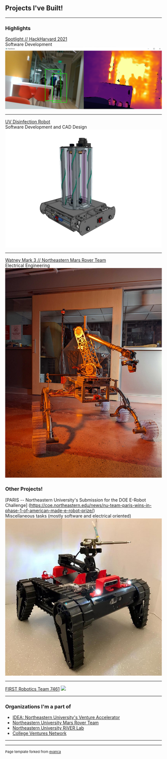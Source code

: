 ## Projects I've Built!

---

### Highlights 

[Spotlight // HackHarvard 2021](https://devpost.com/software/spotlight-6f8ct0)
<br>
Software Development
<img src="images/spotlight.png?raw=true"/>

---
[UV Disinfection Robot](https://www.hackster.io/kevin-tran/wells-a-uv-c-disinfection-robot-for-indoor-spaces-946925)
<br>
Software Development and CAD Design
<img src="images/wells.jpeg?raw=true"/>

---
[Watney Mark 3 // Northeastern Mars Rover Team]()
<br>
Electrical Engineering
<img src="images/watney.jpg?raw=true"/>

### Other Projects!

[PARIS -- Northeastern University's Submission for the DOE E-Robot Challenge] (https://coe.northeastern.edu/news/nu-team-paris-wins-in-phase-1-of-american-made-e-robot-prize/)
<br>
Miscellaneous tasks (mostly software and electrical oriented)
<img src="images/paris.jpg?raw=true"/>


---
[FIRST Robotics Team 7461](https://sushisquad.org/)
<img src="images/unagin.jpg?raw=true"/>

---
### Organizations I'm a part of

- [IDEA: Northeastern University's Venture Accelerator](https://www.northeastern.edu/idea/)
- [Northeastern University Mars Rover Team](https://www.northeasternrover.com/)
- [Northeastern University RiVER Lab](https://robotics.northeastern.edu/)
- [College Ventures Network](https://www.collegeventuresnetwork.com/)

---





---
<p style="font-size:11px">Page template forked from <a href="https://github.com/evanca/quick-portfolio">evanca</a></p>
<!-- Remove above link if you don't want to attibute -->

